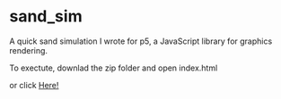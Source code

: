 # sand_sim

A quick sand simulation I wrote for p5, a JavaScript library for graphics rendering. 

To exectute, downlad the zip folder and open index.html

or click <a href="https://rawcdn.githack.com/Michael-Dyer/sand_sim/70ed79a1b9af69e0cee66e4ddbbf8bc1054870ac/sand_improved_2020_03_03_00_23_43/index.html">Here!</a>

